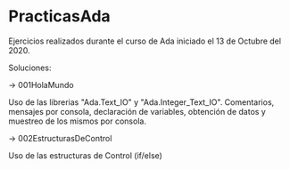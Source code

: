 # PracticasAda
Ejercicios realizados durante el curso de Ada iniciado el 13 de Octubre del 2020.

Soluciones:

-> 001HolaMundo 

 Uso de las librerias "Ada.Text_IO" y "Ada.Integer_Text_IO". Comentarios, mensajes por consola, declaración de variables, obtención de datos y muestreo de los mismos por consola.

-> 002EstructurasDeControl

Uso de las estructuras de Control (if/else)
